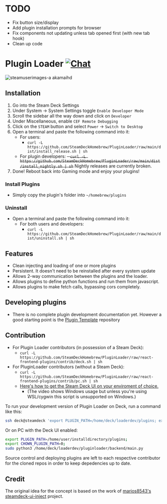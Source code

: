 # TODO
- Fix button size/display
- Add plugin installation prompts for browser
- Fix components not updating unless tab opened first (with new tab hook)
- Clean up code

# Plugin Loader [![Chat](https://img.shields.io/badge/chat-on%20discord-7289da.svg)](https://discord.gg/ZU74G2NJzk)

![steamuserimages-a akamaihd](https://user-images.githubusercontent.com/10835354/161068262-ca723dc5-6795-417a-80f6-d8c1f9d03e93.jpg)

## Installation
1. Go into the Steam Deck Settings
2. Under System -> System Settings toggle `Enable Developer Mode`
3. Scroll the sidebar all the way down and click on `Developer`
4. Under Miscellaneous, enable `CEF Remote Debugging`
5. Click on the `STEAM` button and select `Power` -> `Switch to Desktop`
6. Open a terminal and paste the following command into it: 
    - For users:
        - `curl -L https://github.com/SteamDeckHomebrew/PluginLoader/raw/main/dist/install_release.sh | sh`
    - For plugin developers:
        ~~- `curl -L https://github.com/SteamDeckHomebrew/PluginLoader/raw/main/dist/install_nightly.sh | sh`~~
        Nightly releases are currently broken.
7. Done! Reboot back into Gaming mode and enjoy your plugins!

### Install Plugins
- Simply copy the plugin's folder into `~/homebrew/plugins`

### Uninstall
- Open a terminal and paste the following command into it:
    - For both users and developers:
        - `curl -L https://github.com/SteamDeckHomebrew/PluginLoader/raw/main/dist/uninstall.sh | sh`

## Features
- Clean injecting and loading of one or more plugins
- Persistent. It doesn't need to be reinstalled after every system update 
- Allows 2-way communication between the plugins and the loader.
- Allows plugins to define python functions and run them from javascript.
- Allows plugins to make fetch calls, bypassing cors completely.

## Developing plugins
- There is no complete plugin development documentation yet. However a good starting point is the [Plugin Template](https://github.com/SteamDeckHomebrew/Plugin-Template) repository


## Contribution
- For Plugin Loader contributors (in possession of a Steam Deck):
    - `curl -L https://github.com/SteamDeckHomebrew/PluginLoader/raw/react-frontend-plugins/contrib/deck.sh | sh`
- For PluginLoader contributors (without a Steam Deck):
  - `curl -L https://github.com/SteamDeckHomebrew/PluginLoader/raw/react-frontend-plugins/contrib/pc.sh | sh`
  - [Here's how to get the Steam Deck UI on your enviroment of choice.](https://youtu.be/1IAbZte8e7E?t=112)
    - (The video shows Windows usage but unless you're using WSL/cygwin this script is unsupported on Windows.)

To run your development version of Plugin Loader on Deck, run a command like this:
```bash
ssh deck@steamdeck 'export PLUGIN_PATH=/home/deck/loaderdev/plugins; export CHOWN_PLUGIN_PATH=0; echo 'password' | sudo -SE python3 /home/deck/loaderdev/pluginloader/backend/main.py'
```

Or on PC with the Deck UI enabled:
```bash
export PLUGIN_PATH=/home/user/installdirectory/plugins; 
export CHOWN_PLUGIN_PATH=0;
sudo python3 /home/deck/loaderdev/pluginloader/backend/main.py
```

Source control and deploying plugins are left to each respective contributor for the cloned repos in order to keep depedencies up to date.

## Credit

The original idea for the concept is based on the work of [marios8543's steamdeck-ui-inject](https://github.com/marios8543/steamdeck-ui-inject) project.
